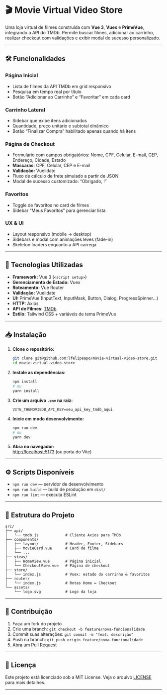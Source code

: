 # 🎬 Movie Virtual Video Store

Uma loja virtual de filmes construída com **Vue 3**, **Vuex** e **PrimeVue**, integrando a API do TMDb. Permite buscar filmes, adicionar ao carrinho, realizar checkout com validações e exibir modal de sucesso personalizado.

---

## 🛠️ Funcionalidades

### Página Inicial
- Lista de filmes da API TMDb em grid responsivo
- Pesquisa em tempo real por título
- Botão “Adicionar ao Carrinho” e “Favoritar” em cada card

### Carrinho Lateral
- Sidebar que exibe itens adicionados
- Quantidade, preço unitário e subtotal dinâmico
- Botão “Finalizar Compra” habilitado apenas quando há itens

### Página de Checkout
- Formulário com campos obrigatórios: Nome, CPF, Celular, E-mail, CEP, Endereço, Cidade, Estado
- **Máscaras:** CPF, Celular, CEP e E-mail
- **Validação:** Vuelidate
- Fluxo de cálculo de frete simulado a partir de JSON
- Modal de sucesso customizado: “Obrigado, <Nome>!”

### Favoritos
- Toggle de favoritos no card de filmes
- Sidebar “Meus Favoritos” para gerenciar lista

### UX & UI
- Layout responsivo (mobile → desktop)
- Sidebars e modal com animações leves (fade-in)
- Skeleton loaders enquanto a API carrega

---

## 🚀 Tecnologias Utilizadas

- **Framework:** Vue 3 (`<script setup>`)
- **Gerenciamento de Estado:** Vuex
- **Roteamento:** Vue Router
- **Validação:** Vuelidate
- **UI:** PrimeVue (InputText, InputMask, Button, Dialog, ProgressSpinner…)
- **HTTP:** Axios
- **API de Filmes:** [TMDb](https://developers.themoviedb.org/3)
- **Estilo:** Tailwind CSS + variáveis de tema PrimeVue

---

## 📥 Instalação

1. **Clone o repositório:**
   ```bash
   git clone git@github.com:lfelipeapo/movie-virtual-video-store.git
   cd movie-virtual-video-store
   ```

2. **Instale as dependências:**
   ```bash
   npm install
   # ou
   yarn install
   ```

3. **Crie um arquivo `.env` na raiz:**
   ```
   VITE_THEMOVIEDB_API_KEY=seu_api_key_tmdb_aqui
   ```

4. **Inicie em modo desenvolvimento:**
   ```bash
   npm run dev
   # ou
   yarn dev
   ```

5. **Abra no navegador:**  
   [http://localhost:5173](http://localhost:5173) (ou porta do Vite)

---

## ⚙️ Scripts Disponíveis

- `npm run dev` — servidor de desenvolvimento
- `npm run build` — build de produção em `dist/`
- `npm run lint` — executa ESLint

---

## 📁 Estrutura do Projeto

```
src/
├── api/
│   └── tmdb.js            # Cliente Axios para TMDb
├── components/
│   ├── layout/            # Header, Footer, Sidebars
│   ├── MovieCard.vue      # Card de filme
│   └── ...
├── views/
│   ├── HomeView.vue       # Página inicial
│   └── CheckoutView.vue   # Página de checkout
├── store/
│   └── index.js           # Vuex: estado do carrinho & favoritos
├── router/
│   └── index.js           # Rotas Home ↔ Checkout
└── assets/
    └── logo.svg           # Logo da loja
```

---

## 🤝 Contribuição

1. Faça um fork do projeto
2. Crie uma branch: `git checkout -b feature/nova-funcionalidade`
3. Commit suas alterações: `git commit -m "feat: descrição"`
4. Push na branch: `git push origin feature/nova-funcionalidade`
5. Abra um Pull Request

---

## 📜 Licença

Este projeto está licenciado sob a MIT License. Veja o arquivo [LICENSE](LICENSE) para mais detalhes.

---
